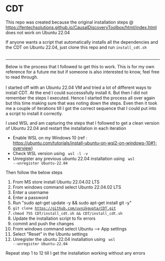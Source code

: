 # CDT
This repo was created because the original installation steps @ https://fentechsolutions.github.io/CausalDiscoveryToolbox/html/index.html does not work on Ubuntu 22.04

If anyone wants a script that automatically installs all the dependencies and the CDT on Ubuntu 22.04, just clone this repo and run `install_cdt.sh`
<br><br>
<hr>
Below is the process that I followed to get this to work. This is for my own reference for a future me but if someone is also interested to know, feel free to read through.<br><br>
I started off with an Ubuntu 22.04 VM and tried a lot of different ways to install CDT. At the end I could successsfully install it. But then I did not remember the steps I executed. Hence I started the process all over again but this time making sure that was noting down the steps. Even then it took me a couple of iterations till I got the correct sequence that I could put into a script to install it correctly.

I used WSL and am capturing the steps that I followed to get a clean version of Ubuntu 22.04 and restart the installation in each iteration
- Enable WSL on my Windows 10 (ref : https://ubuntu.com/tutorials/install-ubuntu-on-wsl2-on-windows-10#1-overview)
- Check WSL version using <code> wsl -l -v </code>
- Unregister any previous ubuntu 22.04 installation using <code> wsl --unregister Ubuntu-22.04 </code>

Then follow the below steps
1. From MS store install Ubuntu 22.04.02 LTS
2. From windows command select Ubunto 22.04.02 LTS
3. Enter a username
4. Enter a password
5. Run "sudo apt-get update -y && sudo apt-get install git -y"
6. <code>git clone https://github.com/uvnikgupta/CDT.git </code>
7. <code>chmod 755 CDT/install_cdt.sh && CDT/install_cdt.sh </code>
8. Update the installation script to fix errors
9. commit and push the changes
10. From windows command select Ubuntu --> App settings
11. Select "Reset" in the Ubuntu settings
12. Unregister the ubuntu 22.04 installation using <code> wsl --unregister Ubuntu-22.04 </code>

Repeat step 1 to 12 till I get the installation working without any errors
